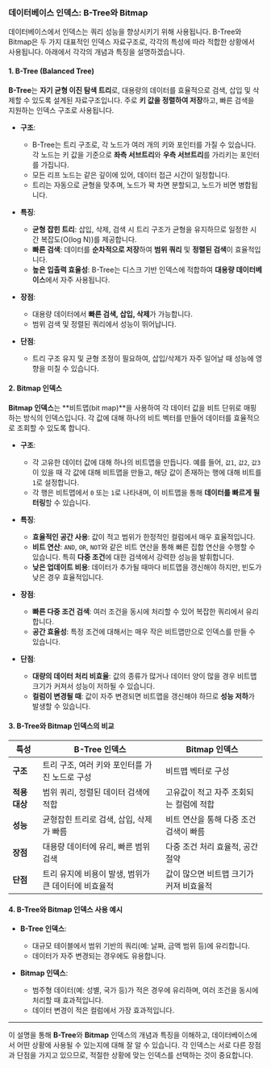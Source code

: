 ### 데이터베이스 인덱스: B-Tree와 Bitmap

데이터베이스에서 인덱스는 쿼리 성능을 향상시키기 위해 사용됩니다. B-Tree와 Bitmap은 두 가지 대표적인 인덱스 자료구조로, 각각의 특성에 따라 적합한 상황에서 사용됩니다. 아래에서 각각의 개념과 특징을 설명하겠습니다.

#### 1. B-Tree (Balanced Tree)

**B-Tree**는 **자기 균형 이진 탐색 트리**로, 대용량의 데이터를 효율적으로 검색, 삽입 및 삭제할 수 있도록 설계된 자료구조입니다. 주로 **키 값을 정렬하여 저장**하고, 빠른 검색을 지원하는 인덱스 구조로 사용됩니다.

- **구조**:
  - B-Tree는 트리 구조로, 각 노드가 여러 개의 키와 포인터를 가질 수 있습니다. 각 노드는 키 값을 기준으로 **좌측 서브트리**와 **우측 서브트리**를 가리키는 포인터를 가집니다.
  - 모든 리프 노드는 같은 깊이에 있어, 데이터 접근 시간이 일정합니다.
  - 트리는 자동으로 균형을 맞추며, 노드가 꽉 차면 분할되고, 노드가 비면 병합됩니다.

- **특징**:
  - **균형 잡힌 트리**: 삽입, 삭제, 검색 시 트리 구조가 균형을 유지하므로 일정한 시간 복잡도(O(log N))를 제공합니다.
  - **빠른 검색**: 데이터를 **순차적으로 저장**하여 **범위 쿼리** 및 **정렬된 검색**이 효율적입니다.
  - **높은 입출력 효율성**: B-Tree는 디스크 기반 인덱스에 적합하여 **대용량 데이터베이스**에서 자주 사용됩니다.

- **장점**:
  - 대용량 데이터에서 **빠른 검색, 삽입, 삭제**가 가능합니다.
  - 범위 검색 및 정렬된 쿼리에서 성능이 뛰어납니다.

- **단점**:
  - 트리 구조 유지 및 균형 조정이 필요하여, 삽입/삭제가 자주 일어날 때 성능에 영향을 미칠 수 있습니다.

#### 2. Bitmap 인덱스

**Bitmap 인덱스**는 **비트맵(bit map)**을 사용하여 각 데이터 값을 비트 단위로 매핑하는 방식의 인덱스입니다. 각 값에 대해 하나의 비트 벡터를 만들어 데이터를 효율적으로 조회할 수 있도록 합니다.

- **구조**:
  - 각 고유한 데이터 값에 대해 하나의 비트맵을 만듭니다. 예를 들어, `값1`, `값2`, `값3`이 있을 때 각 값에 대해 비트맵을 만들고, 해당 값이 존재하는 행에 대해 비트를 `1`로 설정합니다.
  - 각 행은 비트맵에서 `0` 또는 `1`로 나타내며, 이 비트맵을 통해 **데이터를 빠르게 필터링**할 수 있습니다.

- **특징**:
  - **효율적인 공간 사용**: 값이 적고 범위가 한정적인 컬럼에서 매우 효율적입니다.
  - **비트 연산**: `AND`, `OR`, `NOT`와 같은 비트 연산을 통해 빠른 집합 연산을 수행할 수 있습니다. 특히 **다중 조건**에 대한 검색에서 강력한 성능을 발휘합니다.
  - **낮은 업데이트 비용**: 데이터가 추가될 때마다 비트맵을 갱신해야 하지만, 빈도가 낮은 경우 효율적입니다.

- **장점**:
  - **빠른 다중 조건 검색**: 여러 조건을 동시에 처리할 수 있어 복잡한 쿼리에서 유리합니다.
  - **공간 효율성**: 특정 조건에 대해서는 매우 작은 비트맵만으로 인덱스를 만들 수 있습니다.

- **단점**:
  - **대량의 데이터 처리 비효율**: 값의 종류가 많거나 데이터 양이 많을 경우 비트맵 크기가 커져서 성능이 저하될 수 있습니다.
  - **컬럼이 변경될 때**: 값이 자주 변경되면 비트맵을 갱신해야 하므로 **성능 저하**가 발생할 수 있습니다.

#### 3. B-Tree와 Bitmap 인덱스의 비교

| 특성            | B-Tree 인덱스                                   | Bitmap 인덱스                                |
|-----------------|-------------------------------------------------|---------------------------------------------|
| **구조**        | 트리 구조, 여러 키와 포인터를 가진 노드로 구성 | 비트맵 벡터로 구성                         |
| **적용 대상**    | 범위 쿼리, 정렬된 데이터 검색에 적합            | 고유값이 적고 자주 조회되는 컬럼에 적합     |
| **성능**        | 균형잡힌 트리로 검색, 삽입, 삭제가 빠름         | 비트 연산을 통해 다중 조건 검색이 빠름     |
| **장점**         | 대용량 데이터에 유리, 빠른 범위 검색            | 다중 조건 처리 효율적, 공간 절약           |
| **단점**         | 트리 유지에 비용이 발생, 범위가 큰 데이터에 비효율적 | 값이 많으면 비트맵 크기가 커져 비효율적    |

#### 4. B-Tree와 Bitmap 인덱스 사용 예시
- **B-Tree 인덱스**: 
  - 대규모 테이블에서 범위 기반의 쿼리(예: 날짜, 금액 범위 등)에 유리합니다.
  - 데이터가 자주 변경되는 경우에도 유용합니다.

- **Bitmap 인덱스**:
  - 범주형 데이터(예: 성별, 국가 등)가 적은 경우에 유리하며, 여러 조건을 동시에 처리할 때 효과적입니다.
  - 데이터 변경이 적은 컬럼에서 가장 효과적입니다.

---

이 설명을 통해 **B-Tree**와 **Bitmap** 인덱스의 개념과 특징을 이해하고, 데이터베이스에서 어떤 상황에 사용될 수 있는지에 대해 잘 알 수 있습니다. 각 인덱스는 서로 다른 장점과 단점을 가지고 있으므로, 적절한 상황에 맞는 인덱스를 선택하는 것이 중요합니다.

